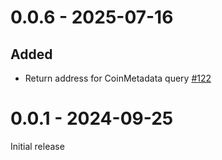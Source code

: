 # 0.0.6 - 2025-07-16

## Added

- Return address for CoinMetadata query [#122]

[#122]: https://github.com/MystenLabs/sui-rust-sdk/pull/122

# 0.0.1 - 2024-09-25

Initial release
